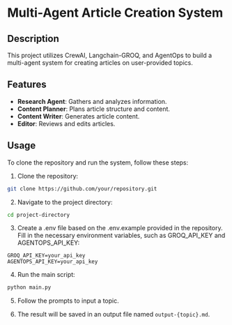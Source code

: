 # Multi-Agent Article Creation System

## Description

This project utilizes CrewAI, Langchain-GROQ, and AgentOps to build a multi-agent system for creating articles on user-provided topics.

## Features

- **Research Agent**: Gathers and analyzes information.
- **Content Planner**: Plans article structure and content.
- **Content Writer**: Generates article content.
- **Editor**: Reviews and edits articles.

## Usage

To clone the repository and run the system, follow these steps:

1. Clone the repository:

```bash
git clone https://github.com/your/repository.git
```

2. Navigate to the project directory:

```bash
cd project-directory
```

3. Create a .env file based on the .env.example provided in the repository. Fill in the necessary environment variables, such as GROQ_API_KEY and AGENTOPS_API_KEY:

```text
GROQ_API_KEY=your_api_key
AGENTOPS_API_KEY=your_api_key
```

4. Run the main script:

```bash
python main.py
```

5. Follow the prompts to input a topic.

6. The result will be saved in an output file named `output-{topic}.md`.

